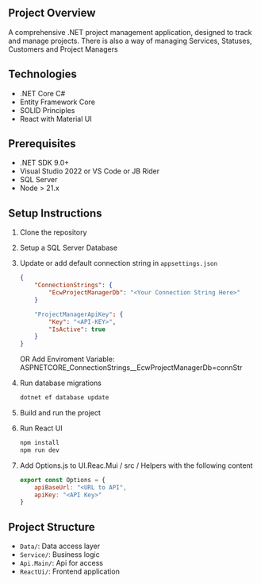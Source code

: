 ## Project Overview
A comprehensive .NET project management application, designed to track and manage projects.
There is also a way of managing Services, Statuses, Customers and Project Managers

## Technologies
- .NET Core C#
- Entity Framework Core
- SOLID Principles
- React with Material UI

## Prerequisites
- .NET SDK 9.0+
- Visual Studio 2022 or VS Code or JB Rider
- SQL Server
- Node > 21.x

## Setup Instructions
1. Clone the repository
2. Setup a SQL Server Database
3. Update or add default connection string in `appsettings.json`
    ````Json
    {
        "ConnectionStrings": {
            "EcwProjectManagerDb": "<Your Connection String Here>"
        }

        "ProjectManagerApiKey": {
            "Key": "<API-KEY>",
            "IsActive": true
        }
    }
   ````
    OR
   Add Enviroment Variable: ASPNETCORE_ConnectionStrings__EcwProjectManagerDb=connStr
    
5. Run database migrations
   ```bash
   dotnet ef database update
   ```
6. Build and run the project
7. Run React UI
    ```bash
    npm install
    npm run dev    
   ```
8. Add Options.js to UI.Reac.Mui / src / Helpers with the following content
    ````Javascript
    export const Options = {
        apiBaseUrl: "<URL to API",
        apiKey: "<API Key>"
    }
   ````

## Project Structure
- `Data/`: Data access layer
- `Service/`: Business logic
- `Api.Main/`: Api for access
- `ReactUi/`: Frontend application
